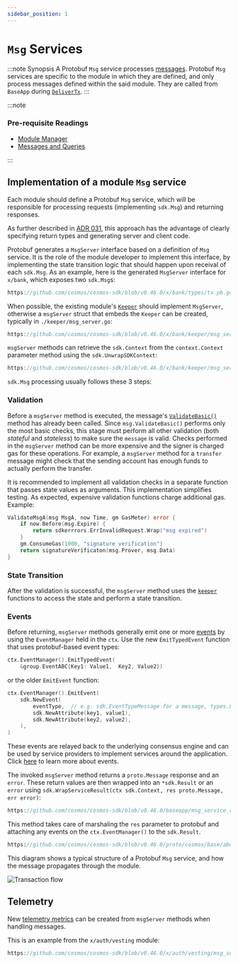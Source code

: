 ```yaml
---
sidebar_position: 1
---
```


# `Msg` Services

:::note Synopsis
A Protobuf `Msg` service processes [messages](./02-messages-and-queries.md#messages). Protobuf `Msg` services are specific to the module in which they are defined, and only process messages defined within the said module. They are called from `BaseApp` during [`DeliverTx`](../core/00-baseapp.md#delivertx).
:::

:::note

### Pre-requisite Readings

* [Module Manager](./01-module-manager.md)
* [Messages and Queries](./02-messages-and-queries.md)

:::

## Implementation of a module `Msg` service

Each module should define a Protobuf `Msg` service, which will be responsible for processing requests (implementing `sdk.Msg`) and returning responses.

As further described in [ADR 031](../architecture/adr-031-msg-service.md), this approach has the advantage of clearly specifying return types and generating server and client code.

Protobuf generates a `MsgServer` interface based on a definition of `Msg` service. It is the role of the module developer to implement this interface, by implementing the state transition logic that should happen upon receival of each `sdk.Msg`. As an example, here is the generated `MsgServer` interface for `x/bank`, which exposes two `sdk.Msg`s:

```go reference
https://github.com/cosmos/cosmos-sdk/blob/v0.46.0/x/bank/types/tx.pb.go#L288-L294
```

When possible, the existing module's [`Keeper`](06-keeper.md) should implement `MsgServer`, otherwise a `msgServer` struct that embeds the `Keeper` can be created, typically in `./keeper/msg_server.go`:

```go reference
https://github.com/cosmos/cosmos-sdk/blob/v0.46.0/x/bank/keeper/msg_server.go#L14-L16
```

`msgServer` methods can retrieve the `sdk.Context` from the `context.Context` parameter method using the `sdk.UnwrapSDKContext`:

```go reference
https://github.com/cosmos/cosmos-sdk/blob/v0.46.0/x/bank/keeper/msg_server.go#L27-L27
```

`sdk.Msg` processing usually follows these 3 steps:

### Validation 

Before a `msgServer` method is executed, the message's [`ValidateBasic()`](../basics/01-tx-lifecycle.md#ValidateBasic) method has already been called. Since `msg.ValidateBasic()` performs only the most basic checks, this stage must perform all other validation (both *stateful* and *stateless*) to make sure the `message` is valid. Checks performed in the `msgServer` method can be more expensive and the signer is charged gas for these operations.
For example, a `msgServer` method for a `transfer` message might check that the sending account has enough funds to actually perform the transfer. 

It is recommended to implement all validation checks in a separate function that passes state values as arguments. This implementation simplifies testing. As expected, expensive validation functions charge additional gas. Example:

```go
ValidateMsgA(msg MsgA, now Time, gm GasMeter) error {
	if now.Before(msg.Expire) {
		return sdkerrrors.ErrInvalidRequest.Wrap("msg expired")
	}
	gm.ConsumeGas(1000, "signature verification")
	return signatureVerificaton(msg.Prover, msg.Data)
}
```

### State Transition

After the validation is successful, the `msgServer` method uses the [`keeper`](./06-keeper.md) functions to access the state and perform a state transition.

### Events 

Before returning, `msgServer` methods generally emit one or more [events](../core/08-events.md) by using the `EventManager` held in the `ctx`. Use the new `EmitTypedEvent` function that uses protobuf-based event types:

```go
ctx.EventManager().EmitTypedEvent(
	&group.EventABC{Key1: Value1,  Key2, Value2})
```

or the older `EmitEvent` function: 

```go
ctx.EventManager().EmitEvent(
	sdk.NewEvent(
		eventType,  // e.g. sdk.EventTypeMessage for a message, types.CustomEventType for a custom event defined in the module
		sdk.NewAttribute(key1, value1),
		sdk.NewAttribute(key2, value2),
	),
)
```

These events are relayed back to the underlying consensus engine and can be used by service providers to implement services around the application. Click [here](../core/08-events.md) to learn more about events.

The invoked `msgServer` method returns a `proto.Message` response and an `error`. These return values are then wrapped into an `*sdk.Result` or an `error` using `sdk.WrapServiceResult(ctx sdk.Context, res proto.Message, err error)`:

```go reference
https://github.com/cosmos/cosmos-sdk/blob/v0.46.0/baseapp/msg_service_router.go#L127
```

This method takes care of marshaling the `res` parameter to protobuf and attaching any events on the `ctx.EventManager()` to the `sdk.Result`.

```proto reference
https://github.com/cosmos/cosmos-sdk/blob/v0.46.0/proto/cosmos/base/abci/v1beta1/abci.proto#L88-L109
```

This diagram shows a typical structure of a Protobuf `Msg` service, and how the message propagates through the module.

![Transaction flow](https://raw.githubusercontent.com/cosmos/cosmos-sdk/release/v0.46.x/docs/uml/svg/transaction_flow.svg)

## Telemetry

New [telemetry metrics](../core/09-telemetry.md) can be created from `msgServer` methods when handling messages.

This is an example from the `x/auth/vesting` module:

```go reference
https://github.com/cosmos/cosmos-sdk/blob/v0.46.0/x/auth/vesting/msg_server.go#L73-L85
```

